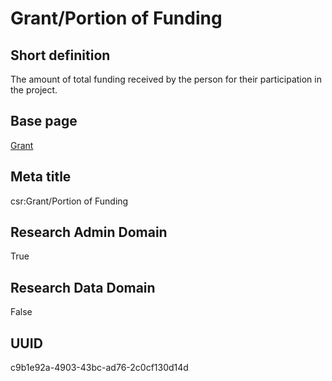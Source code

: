 # Grant/Portion of Funding
## Short definition
The amount of total funding received by the person for their participation in the project.
## Base page
[Grant](../../Objects/Grant.md)
## Meta title
csr:Grant/Portion of Funding
## Research Admin Domain
True
## Research Data Domain
False
## UUID
c9b1e92a-4903-43bc-ad76-2c0cf130d14d
